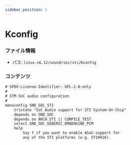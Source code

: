 ```yaml
---
sidebar_position: 1
---
```

# Kconfig

### ファイル情報

- パス: `linux-v6.12/sound/soc/sti/Kconfig`

### コンテンツ

```txt
# SPDX-License-Identifier: GPL-2.0-only
#
# STM SoC audio configuration
#
menuconfig SND_SOC_STI
	tristate "SoC Audio support for STI System-On-Chip"
	depends on SND_SOC
	depends on ARCH_STI || COMPILE_TEST
	select SND_SOC_GENERIC_DMAENGINE_PCM
	help
		Say Y if you want to enable ASoC-support for
		any of the STI platforms (e.g. STIH416).

```

